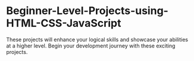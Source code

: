 # Beginner-Level-Projects-using-HTML-CSS-JavaScript
These projects will enhance your logical skills and showcase your abilities at a higher level. Begin your development journey with these exciting projects.
